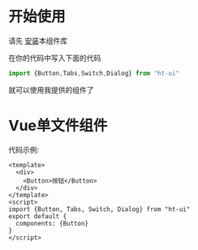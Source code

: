 # 开始使用

请先 [安装](#/doc/install)本组件库

在你的代码中写入下面的代码

```js
import {Button,Tabs,Switch,Dialog} from "ht-ui"
```

就可以使用我提供的组件了

# Vue单文件组件

代码示例:

```vue
<template>
  <div>
    <Button>按钮</Button>
  </div>
</template>
<script>
import {Button, Tabs, Switch, Dialog} from "ht-ui"
export default {
  components: {Button}
}
</script>
```

